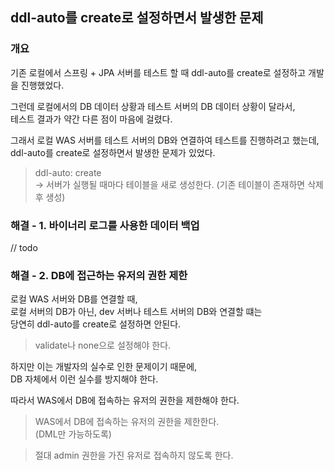 ## ddl-auto를 create로 설정하면서 발생한 문제

### 개요

기존 로컬에서 스프링 + JPA 서버를 테스트 할 때 ddl-auto를 create로 설정하고 개발을 진행했었다.  

그런데 로컬에서의 DB 데이터 상황과 테스트 서버의 DB 데이터 상황이 달라서,  
테스트 결과가 약간 다른 점이 마음에 걸렸다.

그래서 로컬 WAS 서버를 테스트 서버의 DB와 연결하여 테스트를 진행하려고 했는데,  
ddl-auto를 create로 설정하면서 발생한 문제가 있었다.

> ddl-auto: create  
> -> 서버가 실행될 때마다 테이블을 새로 생성한다.
> (기존 테이블이 존재하면 삭제 후 생성)

### 해결 - 1. 바이너리 로그를 사용한 데이터 백업

// todo

### 해결 - 2. DB에 접근하는 유저의 권한 제한

로컬 WAS 서버와 DB를 연결할 때,  
로컬 서버의 DB가 아닌, dev 서버나 테스트 서버의 DB와 연결할 떄는  
당연히 ddl-auto를 create로 설정하면 안된다.

> validate나 none으로 설정해야 한다.

하지만 이는 개발자의 실수로 인한 문제이기 때문에,  
DB 자체에서 이런 실수를 방지해야 한다.

따라서 WAS에서 DB에 접속하는 유저의 권한을 제한해야 한다.

> WAS에서 DB에 접속하는 유저의 권한을 제한한다.  
> (DML만 가능하도록)

> 절대 admin 권한을 가진 유저로 접속하지 않도록 한다.

